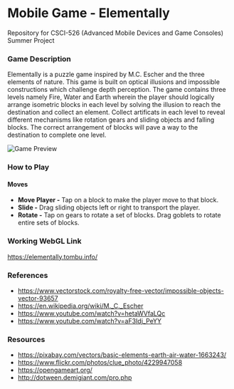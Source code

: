# Mobile Game - Elementally
Repository for CSCI-526 (Advanced Mobile Devices and Game Consoles) Summer Project

### Game Description
Elementally is a puzzle game inspired by M.C. Escher and the three elements of nature. This game is built on optical illusions and impossible constructions which challenge depth perception. The game contains three levels namely Fire, Water and Earth wherein the player should logically arrange isometric blocks in each level by solving the illusion to reach the destination and collect an element. Collect artificats in each level to reveal different mechanisms like rotation gears and sliding objects and falling blocks. The correct arrangement of blocks will pave a way to the destination to complete one level.

![Game Preview](https://github.com/late-in-autumn/Elementally-Game/blob/master/Game%20Levels.png)

### How to Play
#### Moves
- **Move Player -** Tap on a block to make the player move to that block.
- **Slide -** Drag sliding objects left or right to transport the player.
- **Rotate -** Tap on gears to rotate a set of blocks. Drag goblets to rotate entire sets of blocks.

### Working WebGL Link
https://elementally.tombu.info/

### References
- https://www.vectorstock.com/royalty-free-vector/impossible-objects-vector-93657
- https://en.wikipedia.org/wiki/M._C._Escher
- https://www.youtube.com/watch?v=hetaWVfaLQc
- https://www.youtube.com/watch?v=aF3Idj_PeYY

### Resources
- https://pixabay.com/vectors/basic-elements-earth-air-water-1663243/
- https://www.flickr.com/photos/clue_photo/4229947058
- https://opengameart.org/
- http://dotween.demigiant.com/pro.php
